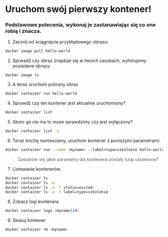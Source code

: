 # Uruchom swój pierwszy kontener!

### Podstawowe polecenia, wykonaj je zastanawiając się co one robią i znacza. 

1. Zacznij od ściągnięcia przykładowego obrazu:

```sh
docker image pull hello-world
```

2. Sprwadź czy obraz znajduje się w twoich zasobach, wylistujemy posiadane obrazy:

```
docker image ls
```

3. A teraz uruchom pobrany obraz

```sh
docker container run hello-world
```


4. Sprawdź czy ten kontener jest aktualnie uruchomiony?

```sh
docker container list
```
5. Skoro go nie ma to moze sprawdzimy czy jest wyłączony?

```sh
docker container list -a
```

6. Teraz trochę namieszamy, uruchom kontener z poniszymi parametrami:
```sh
docker container run --name <myname> --label=type=szkolenie hello-world
```
>Zastanów się jakie parametry dla kontenera zostały tutaj ustawione?

7. Listowanie kontenerów

```sh
docker container ls
docker container ls -a
docker container ls -a -f status=exited
docker container ls -a -f label=type=szkolenie
```

8. Zobacz logi kontenera

```sh
docker container logs <myname|id>
``` 

9. Skasuj kontener

```sh
docker container rm <myname>
```